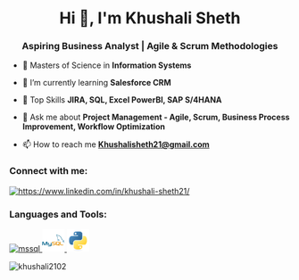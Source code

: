 <h1 align="center">Hi 👋, I'm Khushali Sheth</h1>
<h3 align="center">Aspiring Business Analyst | Agile & Scrum Methodologies</h3>

- 🔭 Masters of Science in **Information Systems**

- 🌱 I’m currently learning **Salesforce CRM**

- 👯 Top Skills **JIRA, SQL, Excel PowerBI, SAP S/4HANA**

- 💬 Ask me about **Project Management - Agile, Scrum, Business Process Improvement, Workflow Optimization**

- 📫 How to reach me **Khushalisheth21@gmail.com**

<h3 align="left">Connect with me:</h3>
<p align="left">
<a href="https://linkedin.com/in/https://www.linkedin.com/in/khushali-sheth21/" target="blank"><img align="center" src="https://raw.githubusercontent.com/rahuldkjain/github-profile-readme-generator/master/src/images/icons/Social/linked-in-alt.svg" alt="https://www.linkedin.com/in/khushali-sheth21/" height="30" width="40" /></a>
</p>

<h3 align="left">Languages and Tools:</h3>
<p align="left"> <a href="https://www.microsoft.com/en-us/sql-server" target="_blank" rel="noreferrer"> <img src="https://www.svgrepo.com/show/303229/microsoft-sql-server-logo.svg" alt="mssql" width="40" height="40"/> </a> <a href="https://www.mysql.com/" target="_blank" rel="noreferrer"> <img src="https://raw.githubusercontent.com/devicons/devicon/master/icons/mysql/mysql-original-wordmark.svg" alt="mysql" width="40" height="40"/> </a> <a href="https://www.python.org" target="_blank" rel="noreferrer"> <img src="https://raw.githubusercontent.com/devicons/devicon/master/icons/python/python-original.svg" alt="python" width="40" height="40"/> </a> </p>

<p><img align="center" src="https://github-readme-stats.vercel.app/api/top-langs?username=khushali2102&show_icons=true&locale=en&layout=compact" alt="khushali2102" /></p>
